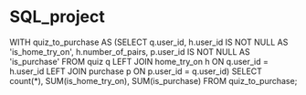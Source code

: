 # SQL_project



WITH quiz_to_purchase AS
(SELECT q.user_id,
    h.user_id IS NOT NULL AS 'is_home_try_on',
    h.number_of_pairs,
    p.user_id IS NOT NULL AS 'is_purchase'
FROM quiz q
LEFT JOIN home_try_on h
    ON q.user_id = h.user_id
LEFT JOIN purchase p
    ON p.user_id = q.user_id)
SELECT count(*),
SUM(is_home_try_on),
SUM(is_purchase)
FROM quiz_to_purchase;

